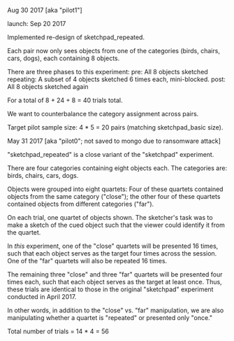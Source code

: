 
Aug 30 2017 [aka "pilot1"] 

launch: Sep 20 2017

Implemented re-design of sketchpad_repeated.

Each pair now only sees objects from one of the categories (birds, chairs, cars, dogs), each containing 8 objects. 

There are three phases to this experiment:
pre: All 8 objects sketched
repeating: A subset of 4 objects sketched 6 times each, mini-blocked.
post: All 8 objects sketched again

For a total of 8 + 24 + 8 = 40 trials total. 

We want to counterbalance the category assignment across pairs.

Target pilot sample size: 4 * 5 = 20 pairs (matching sketchpad_basic size).


May 31 2017 [aka "pilot0"; not saved to mongo due to ransomware attack]

"sketchpad_repeated" is a close variant of the "sketchpad" experiment.

There are four categories containing eight objects each. 
The categories are: birds, chairs, cars, dogs. 

Objects were grouped into eight quartets:
Four of these quartets contained objects from the same category ("close");
the other four of these quartets contained objects from different categories ("far").

On each trial, one quartet of objects shown. The sketcher's task was to make a sketch of the cued object such that the viewer could identify it from the quartet. 

In *this* experiment, one of the "close" quartets will be presented 16 times, such that each object serves as the target four times across the session. 
One of the "far" quartets will also be repeated 16 times. 

The remaining three "close" and three "far" quartets will be presented four times each, such that each object serves as the target at least once. Thus, these trials are identical to those in the original "sketchpad" experiment conducted in April 2017. 

In other words, in addition to the "close" vs. "far" manipulation, we are also manipulating whether a quartet is "repeated" or presented only "once." 

Total number of trials = 14 * 4 = 56
